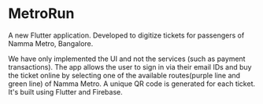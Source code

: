
# MetroRun

A new Flutter application.
Developed to digitize tickets for passengers of Namma Metro, Bangalore.


We have only implemented the UI and not the services (such as payment transactions).
The app allows the user to sign in via their email IDs and buy the ticket online by selecting 
one of the available routes(purple line and green line) of Namma Metro.
A unique QR code is generated for each ticket.
It's built using Flutter and Firebase.


